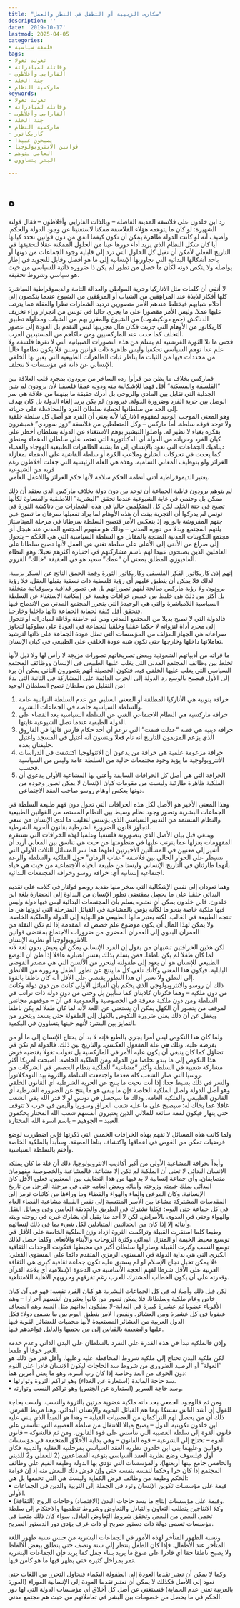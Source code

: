 ```yaml
---
title: "سكارى الزبيبة أو التطفل في النظر والعمل"
description: ''
date: '2019-10-17'
lastmod: 2025-04-05
categories:
- فلسفة سياسية
tags:
- تغولت تغولا
- وقاتلة لمبادراته
- الفارابي وأفلاطون
- جنة الخلد
- ماركسية النظام
keywords:
- تغولت تغولا
- وقاتلة لمبادراته
- الفارابي وأفلاطون
- جنة الخلد
- ماركسية النظام
- كاريكاتور
- يصبحون عبيدا
- قوانين الانثروبولوجيا
- العامي يتوهم
- البشر يتساوون

---
```

# **ه**

رد ابن خلدون على فلاسفة المدينة الفاضلة – وبالذات الفارابي وأفلاطون – فقال قولته الشهيرة: لو كان ما يتوهمه هؤلاء الفلاسفة ممكنا لاستغنينا عن وجود الدولة والحكم. وأضيف أنه لو كانت الدولة ظاهرة يمكن أن تكون كيفما اتفق من دون قوانين تحدد كيانها أيا كان شكل النظام الذي يريد أداء دورها عينا من الحلول الممكنة عقلا لتحقيقها في التاريخ الفعلي لأمكن أن نقبل كل الحلول التي ترد إلى قابلية وجود الجماعات من دونها أو بأحد أشكالها البدائية التي تجاوزتها الإنسانية إلى ما هو أفضل وقابل للتجويد في إطار يواصله ولا ينكص دونه لكأن ما حصل من تطور لم يكن ذا ضرورة ذاتية للسياسي من حيث هو سياسي وشروط تحقيقه.

لا أنفي أن كلمات مثل الاناركيا وحرية المواطن والعدالة التامة والديموقراطية المباشرة كلها أفكار لذيذة عند المراهِقين من الشباب أو المرهَقين من الشيوخ عندما ينكصون إلى أحلام شبابهم فيختلط عندهم الأمر متصورين ترديد الشعارات نظرا والغفلة عما يترتب عليها عملا. وليس الأمر مقصورا على ما يجري حاليا في تونس من انجرار وراء تخريف الدناكش (جمع دونكيشوت) من الشيوخ والمغرر بهم من الشباب ومحاولة تطبيق كاريكاتور من الأوهام التي جربت فكان مآل مجربيها ليس التقدم بل العودة إلى عصور التخلف كما حدث عند الماركسيين ومن حاكاهم من المستبدين العرب.  
فحتى ما تلا الثورة الفرنسية لم يسلم من هذه التصورات الصبيانية التي لا تقرها فلسفة ولا علم عدا توهم السياسي تحكميا وليس ظاهرة ذات قوانين وسنن فلا يكون نظامها خاليا من محددات فيها من الثبات ما يناظر ثبات الظاهرات الطبيعية التي يعبر بها الخلقي الإنساني عن ذاته في مؤسسات لا تتخلف.

فماركس بخلاف ما يظن من قرأوا رده الساخر من برودون بمجرد قلب العلاقة بين “الفلسفة والمسكنة” أقل فهما للإشكالية منه ودونه عمقا فلسفيا لأن برودون لم يتبن الجدلية التي تقابل بين المادي والروحي بل أدرك حقيقة ما بينهما من علاقة هي سر الوصل بين حرية الفرد وضرورة الدولة. فبرودون لم يكن يريد إلغاء الدولة بل كان يهدف إلى الحد من سلطانها لحماية سلطان الفرد والمحافظة على حرياته.  
وهو المعنى الموجب الوحيد لمفهوم الاناركيا لأنه يعني أن الفرد هو أصل كل سلطة خلقية ولا توجد فوقه سلطة. أما ماركس – وكل المتعلطين من فلاسفة “زوز سوردي” فمبشرون بفكره بغباء لا نظير له. واصلوا التبشير بوهم الاستغناء عن الدولة بسلطان أخطر على كيان الفرد وحرياته من الدولة أي الدكتاتورية التي تعتمد على سلطان الدهماء ومنطق ديناميك الجماعات التي تعود بالإنسان إلى ما يشبه الظاهرات الطبيعية الهوجاء والعمياء كما يحدث في تحركات الشارع وملاعب الكرة أو سلطة الفاشية على الدهماء بمغازلة الغرائز ولو بتوظيف المعاني السامية. وهذه هي العلة الرئيسية التي جعلت أفلاطون رغم قربه من الشيوعية  
يعتبر الديموقراطية أدنى أنظمة الحكم سلامة لأنها حكم الغرائز واللاعقل العامي.

لم يتوهم برودون قابلية الجماعة أن توجد من دون دولة بخلاف ماركس الذي يعتقد أن ذلك ممكن بل وحتمي في غاية الشيوعية عندما تحقق “البشرية” اللاطبقية والمساوة لكأنها تصبح في جنة الخلد. لكن كل المتكلمين حاليا في هذه الشعارات من دناكشة الثورة في تونس لم يدركوا أن التجربة بينت أن هذه الأوهام لما يراد تفعيلها سرعان ما تصبح عين جنهم المفروشة بالورود إذ ينعكس الأمر فتصبح السلطة سرطانا في مرحلة الميتاستاز يلتهم المجتمع وبدلا من دوره المدني – وذلك هو مفهوم المجتمع المدني عند هيجل أي مجتمع التكوينات المدنية المنتجة بالمقابل مع السلطة السياسية التي هي الحَكَم – يتحول إلى صراع من الأدنى إلى الأعلى على سلطة تغني عن العمل لأنها تصبح سلطانا على العاملين الذين يصبحون عبيدا لهم باسم مشاركتهم في اختياره أكثرهم تحيلا: وهو النظام المافيوزي المطلق بمعنى أن “عمك” سعيد هو في الحقيقة “خالك” القروي.

إنهم إذن كاريكاتور الفكر الفلسفي وكاريكاتور الثورة وقمة الحمق الناتج عن السكر بزبيبة. لذلك فلا يمكن أن ينطبق عليهم أي رؤية فلسفية ذات نسقية يقبلها العقل. فلا رؤية برودون ولا رؤية ماركس صالحة لفهم تصوراتهم بل هي تصور قذافية وسوفياتية متخلفة بل أكثر من ذلك هي خليط من خمس خرافات وهمية عن إمكانية الاستغناء عن السلطة السياسية اللامباشرة والتي هي الوحيدة التي يتحرر المجتمع المدني من الاندماج فيها فتحقق أقل كلفة لحماية الجماعة ذاتها داخليا وخارجيا.  
فالدولة التي لا تصبح بديلا من المجتمع المدني ومن ثم حاضنة وقاتلة لمبادراته أو تتحول إلى مجرد أداة لنزواته لا حكما عقليا وخلقيا للجماعة في العودة على سلوكها لتجاوز صراعاته هي الجهاز المؤلف من المؤسسات التي تمثل عودة الجماعة على ذاتها لترشيد تعاملاتها داخلها وخارجها حتى تكون شبه عودة الخلقي على الطبيعي في كيان الإنسان.

ما قراته من أدبياتهم الشعوذية وبعض تصريحاتهم تصورات مزيجة لا رأس لها ولا ذيل لأنها تخلط بين وظائف المجتمع المدني التي يغلب عليها الطبيعي في الإنسان ووظائف المجتمع السياسي التي يغلب عليها الخلقي فيه. فتكون الحصيلة أنهم يتصورون الثاني يمكن أن يرد إلى الأول فيصبح بالوسع رد الدولة إلى الحرب الدائمة على المشاركة في الثانية التي بدلا من التقليل من سلطان تصبح السلطان الوحيد:  
1. خرافة يتوبية هي الأناركيا المطلقة أو المعنى السلبي من عدم السلطة التراتبية عامة والسلطة السياسية خاصة في الجماعات البشرية.  
2. خرافة ماركسية هي النظام الاجتماعي الغني عن السلطة السياسية بعد القضاء على الدولة الطبقية عندما تصل الشيوعية غايتها.  
3. خرافة دينية هي قصة “عدلت فنمت” التي تزعم أن أحد حكام فارس قالها في الفاروق الذي يزعم المزيفون للتاريخ أنه نام فعلا وينسون أنه اغتيل في المسجد واغتيل خليفتان بعده.  
4. خرافة مزعومة علمية هي خرافة من يدعون أن الاثنولوجيا اكتشفت في الدراسات الأنثروبولوجية ما يؤيد وجود مجتمعات خالية من السلطة عامة وليس من السياسية فحسب.  
5. الخرافة التي هي أصل كل الخرافات السابقة وأعني بها المشاعية الأولى بدعوى أن الملكية ظاهرة طارئية وليست من مقومات كيان الإنسان لا يمكن تصور وجوده من دونها بعكس أوهام روسو صاحب العقد الاجتماعي.

وهذا المعنى الأخير هو الأصل لكل هذه الخرافات التي تحول دون فهم طبيعة السلطة في الجماعات البشرية وتصور وجود نظام وسيط بين النظام المستمد من القوانين الطبيعية والنظام المستمد من التدبير السياسي الذي يؤسس لتغليب ما لدى الإنسان من سعي لتجاوز قانون الضرورة الشرطية بقانون الحرية الشرطية.  
وينبغي قبل بيان الأصل الذي يتصورونه فلسفيا وعلميا لهذه الخرافات التي تستقزم المفهومات بعزلها عما يترتب عليها في منظومتها من حيث هي تناسق بين المعاني أريد أن أشير إلى معنيين في المسألتين الأخيرتين لعلهما هما سر المسائل الثلاث الأولى التي تسيطر على الحوار الحالي بين فلاسفة “عقاب الزمان” حول الملكية والسلطة والزعم بأنهما طارئتان في التاريخ الإنساني وليستا من طبيعة الحياة الاجتماعية من حيث هي حياة اجتماعية إنسانية أي: خرافة روسو وخرافة المجتمعات البدائية.

وهما تعودان إلى نفس الإشكالية التي سخر منها ضديد روسو فولتار في كلامه على تقديم البدائي خلقيا على ما يحصل بمقتضى تطور الإنسان من البداوة إلى الحضارة بلغة ابن خلدون. فابن خلدون يمكن أن نعتبره يسلم بأن المجتمعات البدائية ليس فيها دولة وليس فيها ملكية خاصة بنحو ما لكأنه يؤمن بالمشاعية في القبائل المترحلة التي ثروتها هي ما تنتجه الطبيعة في الغالب. لكنه يعتبر مآلها الطبيعي هو النهاية إلى الدولة والملكية الخاصة. ولا يمكن لهذا المآل أن يكون موضوع علم خصص له المقدمة إذا لم تكن النقلة من العمران البدوي إلى العمران الحضري من ضرورات الاجتماع بمقتضى قوانين الانثروبولوجيا أو نظرية الإنسان.  
لكن هذين الخرافتين تشبهان من يقول إن الفرد الإنساني يمكن أن يعيش بدون لغة لأنه لما كان طفلا لم يكن ناطقا. فمن يسلم بذلك يعسر اعتباره عاقلا إذا ظن أن الوضع الطبيعي للإنسان هو أن يعود إلى طفولته ليتحرر من الألسن التي هي مصدر الفوضى البابلية. فيكون هذا المعنى وكأنك تلغي كل ما ينتج عن تطور الطفل ومروره من اللانطق إلى النطق ولا تعتبر أن هذا التطور يقتضي على الأقل أنه كان ناطقا بالقوة.  
ذلك أن روسو والانثروبولوجي الذي يحكم بأن القبائل الأولى كانت من دون دولة وكانت من دون ملكية – وهما فكرتان كاذبتان كما سأبين بل وحتى من دون دولة ذات تراتب في السلطة ومن دون ملكية مغرقة في الخصوصية والعمومية في آن – موقفهم مجانس لموقف من يتصور أن الكهل يمكن أن يستغني عن اللغة لأنه لما كان طفلا لم يكن ناطقا ويغفل عن أن ذلك يعني ضرورة النكوص بالكهل إلى الطفولة حتى يسعد ويتحرر من التمايز بين البشر: لأنهم حينها يتساوون في البكمية.

ولما كان هذا النكوص ليس أمرا يجري بالطبع فإنه لا بد أن يحتاج الإنسان إلى ما أو من يفرضه عليه. وتلك هي علة المفعول العكسي. والتاريخ بين ذلك. فالدولة لم تكن في تضاؤل كما كان ينبغي أن يكون عليه الأمر في الماركسية بل تغولت تغولا يقتضيه فرض هذا النكوص إلى ما يبدو تخلصا من الدولة ومن الملكية الخاصة: أصبحت أمريكا أكثر مشاركة شعبية في السلطة وأكثر “مشاعية” للملكية بنظام الحصص في الشركات من روسيا التي صار الشعب كله معدما واجتمعت السلطة والثروة بيد النومكلاتورا.  
والسر في ذلك بسيط جدا: إذا أنت نحيت ما ينتج عن الحرية الشرطية أي القانون الخلقي وهو أصل الدولة واصل الملكية الخاصة فإن ما يبقى هو ما ينتج عن الضرورة الشرطية أي القانون الطبيعي والملكية العامة. وذلك ما سيحصل في تونس لو لا قدر الله بقي الشعب غافلا عما يحاك له: سيصبح على ما عليه شعب العراق وسوريا واليمن في حرب لا تتوقف حتى ينهار فيكون لقمة سائغة للملالي الذين يعتبرون أنفسهم شعب الله المختار يحكمون العبيد – الجوهيم – باسم اسرة الله المختارة.

ولما كانت هذه المسائل لا تفهم بهذه الخرافات الخمس التي ذكرتها فإني اضطررت لوضع فرضيات تمكن من الغوص في اعماقها واكتشاف بناها العميقة. وسأبدأ بالملكية الخاصة وأختم بالسلطة السياسية.

وأبدأ بخرافة المشاعية الأولى من أكبر أكاذيب الانثروبولوجيا. ذلك أن قلة ما كان يملكه الإنسان البدائي لا تعني أن الملكية لم تكن إلا مشاعة. فالمشاعية والخصوصية مفهومان متضايفان. وأي جماعة إنسانية لا بد فيها من هذا التضايف بين المعنيين. فعلى الأقل كان البدائي يملك خيمته وزوجته وأبنائه وبعض أنعامه حتى في مرحلة الترحل من تاريخ الإنسانية. وكان المرعى والماء والهواء والفضاء وما وراءها من كائنات ترمز إلى المقدسات المشتركة مشاعا بين الأسر المنتسبة إلى نفس القبيلة مشاعية الفضاء العام في كل جماعة حتى اليوم: فكلنا نشترك في الطريق والحديقة العامين وفي وسائل النقل والهواء وحتى في العدوى بالأمراض. لكن لا أحد منا يقبل أن يشارك غيره في زوجته وبيته وأبنائه إلا إذا كان من الحداثيين المتبادلين لكل شيء بما في ذلك لنسائهم.  
وطبعا كلما استقرت القبيلة وتراكمت الثروة ازداد وزن الملكية الخاصة على الأقل في توسيع محيط الخيمة أو المنزل البدائي وكثرة الزوجات والأبناء والأنعام. وكلما حصل لذلك توسع النسب وكبرت القبيلة وصار لها سلطان أكبر في محيطها فتكونت الوحدات الثقافية الكبرى التي هي بداية الدولة في المستوى الرمزي المتقدم دائما على المستوى الفعلي: فلا يمكن تخيل نجاح الإسلام لو لم يستبق عليه تكون جماعة ثقافية كبرى هي الثقافة العربية على الأقل شرطا لفهم الحجة الأساسية في الدعوة الإسلامية أي بلاغة القرآن وقدرته على أن يكون الخطاب المشترك للعرب رغم تفرقهم وحروبهم الأهلية اللامتناهية.

لكن قبل ذلك وأصلا له في كل الجماعات البشرية هو كيان الفرد نفسه: فهو في آن كيان خاص وعام ملكية وسلطانا. فلا يمكن تصور من كانوا يعتبرون أنفسهم أحرارا – وهم الأقوياء عضويا ثم عشيرة كبيرة في البداية-لا يملكون أبدانهم مثل العبيد وهم الضعاف عضويا في كل عشيرة وبين العشائر. ونفس ا لامر ينطبق اليوم بين ما يسمى دولا: فكل الدول العربية من العشائر المستعبدة لأنها محميات للعشائر القوية فيها  
عليها والضعيفة بالقياس إلى من يحميها والدليل قواعدهم فيها.

وإذن فالملكية تبدأ في هذه القدرة على التفرد بالسلطان على البدن الذاتي وعدم خدمة الغير خوفا أو طمعا.  
لكن ملكية البدن تحتاج إلى ملكية شروط المحافظة عليه وعليها. وأقل قدر من ذلك هو “العولة” أو الرصيد الضروري من شروط سد الحاجات ليكون الإنسان قادرا على النوم دون الخوف من الغد وخاصة إذا كان رب أسرة. وهو ما يعني أمرين هما:  
• سد حاجة المائدة (استعارة عن الغذاء) وهو تراكم الثروة وتوارثها.  
• وسد حاجة السرير (استعارة عن الجنس) وهو تراكم النسب وتوارثه.

ومن ثم فالوجود الجمعي بحد ذاته ملكية عضوية مرتين بالثروة والنسب. ولست بحاجة للقول إن أشد الناس تمسكا بهما هم القبائل البدوية والإنسان البدائي. وهنا مربط الفرس: ذلك أن من يحصل لهم التراكمان من العصبيات القبلية – وهذا هو المبدأ الذي يبني عليه ابن خلدون تكوينية الدول – يصبح ميالا للانتقال من سلطة العصبية التي تتأسس على قانون القوة إلى سلطة العصبية التي تتأسس على قوة القانون. ومن ثم فالشوكة – قانون القوة – تحتاج إلى الشرعية – قوة القانون – وهي بداية الأخلاق المتحققة في مؤسسات وقوانين وعليهما بنى ابن خلدون نظرية العقد السياسي بمرحلتيه العقلية والدينية فكان أول فيلسوف وضع نظرية العقد السياسي بنوعيه المضاعفين (2 للعقلي و2 للديني والخامس جامع بينها أربعتها). والمؤسسات التي تؤدي بها الدولة وظيفة القيم على وظائف المجتمع إذا كان حرا وحكما لنفسه بنفسه حتى وإن فوض ذلك للبعض منه إذ إن قوامة الحكم وظيفة من وظائف فرض الكفاية وليست هي التي تحققها بل هي:  
• قيمة على مؤسسات تكوين الإنسان وترد في الجملة إلى التربية والدين في الجماعات الأولى.  
• وقيمة على مؤسسات إنتاج ما يسد حاجات البدن (الاقتصاد) وحاجات الروح (الثقافة).  
وكلا الانتاجين يتطلب التعاون والتبادل والتعاوض وشروط تنظميها والاحتكام إلى سلطة تحمي البعض من البعض وتحقق شروط التعاوض العادل. سواء كان ذلك متعينا في مؤسسات تسمى دولة ذات دستور صريح أو ذات عرف يؤدي دور الدستور الصريح.

ونسبة الظهور المتأخر لهذه الأمور في الجماعات البشرية من جنس نسبة ظهور اللغة المتأخر عند الأطفال. فإذا كان الطفل ينتظر إلى سنة ونصف حتى ينطلق ببعض الالفاظ ولا يصبح ناطقا حقا أي قادرا على صوغ ما يريد ببناء جمل كما يريد فإن الجماعات البشرية تمر بمراحل كثيرة حتى يظهر فيها ما هو كامن فيها.

وكما لا يمكن أن نعتبر تقدما العودة إلى الطفولة البكماء فنحاول التحرر من اللغات حتى نعود إلى الأصل فكذلك لا يمكن أن نعتبر تقدما العودة إلى الإنسانية العوراء (العورة بالعربية تعني عدم الحماية) فنستغني عن أصل كل أخلاق أي مؤسسات الدولة التي لها دور الحكم في ما يحصل من خصومات بين البشر في تعاملاتهم من حيث هم مجتمع مدني.

###

